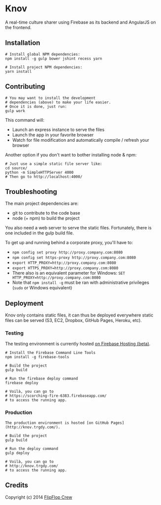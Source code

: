 Knov
====

A real-time culture sharer using Firebase as its backend and AngularJS on the frontend.

## Installation
    
    # Install global NPM dependencies:
    npm install -g gulp bower jshint recess yarn

    # Install project NPM dependencies:
    yarn install

## Contributing
    
    # You may want to install the development
    # dependencies (above) to make your life easier.
    # Once it is done, just run:
    gulp work

This command will:

- Launch an express instance to serve the files
- Launch the app in your favorite browser
- Watch for file modification and automatically compile / refresh your browser

Another option if you don't want to bother installing node & npm:
     
    # Just use a simple static file server like:
    cd source/
    python -m SimpleHTTPServer 4000
    # Then go to http://localhost:4000/

## Troubleshooting

The main project dependencies are:
- git to contribute to the code base
- node (+ npm) to build the project

You also need a web server to serve the static files. Fortunately, there is one included in the gulp build file.

To get up and running behind a corporate proxy, you'll have to:
- `npm config set proxy http://proxy.company.com:8080`
- `npm config set https-proxy http://proxy.company.com:8080`
- `export HTTP_PROXY=http://proxy.company.com:8080`
- `export HTTPS_PROXY=http://proxy.company.com:8080`
- There also is an equivalent parameter for Windows: `SET HTTP_PROXY=http://proxy.company.com:8080`
- Note that `npm install -g` must be ran with administrative privileges (`sudo` or Windows equivalent)

## Deployment

Knov only contains static files, it can thus be deployed everywhere static files can be served (S3, EC2, Dropbox, GitHub Pages, Heroku, etc).

### Testing

The testing environment is currently hosted [on Firebase Hosting (beta)](https://scorching-fire-6383.firebaseapp.com/).

    # Install the Firebase Command Line Tools
    npm install -g firebase-tools

    # Build the project
    gulp build

    # Run the firebase deploy command
    firebase deploy

    # Voilà, you can go to
    # https://scorching-fire-6383.firebaseapp.com/
    # to access the running app.

### Production

    The production environment is hosted [on GitHub Pages](http://knov.trgdy.com/).

    # Build the project
    gulp build

    # Run the deploy command
    gulp deploy

    # Voilà, you can go to
    # http://knov.trgdy.com/
    # to access the running app.

## Credits

Copyright (c) 2014 [FlipFlop Crew](https://github.com/FlipFlopWeekly)

